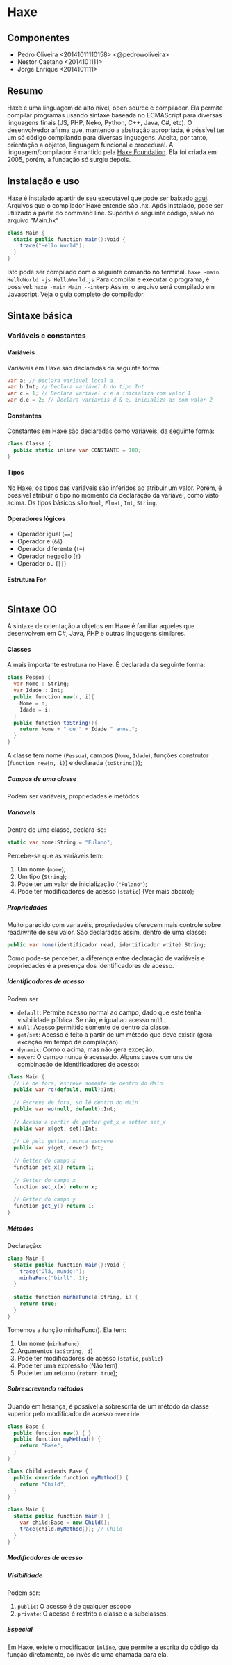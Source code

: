 # Haxe
## Componentes
* Pedro Oliveira <20141011110158> <@pedrowoliveira>
* Nestor Caetano <2014101111>
* Jorge Enrique <2014101111>
## Resumo
Haxe é uma linguagem de alto nível, open source e compilador. Ela permite compilar programas usando sintaxe baseada no ECMAScript para diversas linguagens finais (JS, PHP, Neko, Python, C++, Java, C#, etc). O desenvolvedor afirma que, mantendo a abstração apropriada, é póssível ter um só código compilando para diversas linguagens. Aceita, por tanto, orientação a objetos, linguagem funcional e procedural. A linguagem/compilador é mantido pela [Haxe Foundation](https://haxe.org/foundation/people.html "Haxe Foundation"). Ela foi criada em 2005, porém, a fundação só surgiu depois. 
## Instalação e uso
Haxe é instalado apartir de seu executável que pode ser baixado [aqui](https://haxe.org/download/). Arquivos que o compilador Haxe entende são .hx. Após instalado, pode ser utilizado a partir do command line. Suponha o seguinte código, salvo no arquivo "Main.hx"
```csharp
class Main {
  static public function main():Void {
    trace("Hello World");
  }
}
```
Isto pode ser compilado com o seguinte comando no terminal.
`haxe -main HelloWorld -js HelloWorld.js`
Para compilar e executar o programa, é possível:
`haxe -main Main --interp`
Assim, o arquivo será compilado em Javascript. Veja o [guia completo do compilador](https://haxe.org/manual/compiler-usage.html).
## Sintaxe básica
### Variáveis e constantes
#### Variáveis
Variáveis em Haxe são declaradas da seguinte forma:
```csharp
var a; // Declara variável local a.
var b:Int; // Declara variável b do tipo Int
var c = 1; // Declara variável c e a inicializa com valor 1
var d,e = 2; // Declara variaveis d & e, inicializa-as com valor 2
```
#### Constantes
Constantes em Haxe são declaradas como variáveis, da seguinte forma:
```csharp
class Classe {
  public static inline var CONSTANTE = 100;
}
```
#### Tipos
No Haxe, os tipos das variáveis são inferidos ao atribuir um valor. Porém, é possível atribuir o tipo no momento da declaração da variável, como visto acima. Os tipos básicos são `Bool`, `Float`, `Int`, `String`.
#### Operadores lógicos
* Operador igual (`==`)
* Operador e (`&&`)
* Operador diferente (`!=`)
* Operador negação (`!`)
* Operador ou (`||`)
#### Estrutura For

```csharp

```
## Sintaxe OO
A sintaxe de orientação a objetos em Haxe é familiar aqueles que desenvolvem em C#, Java, PHP e outras linguagens similares.
#### Classes
A mais importante estrutura no Haxe. É declarada da seguinte forma:
```csharp
class Pessoa {
  var Nome : String;
  var Idade : Int;
  public function new(n, i){
    Nome = n;
    Idade = i;
  }
  public function toString(){
    return Nome + " de " + Idade " anos."; 
  }
}
```
A classe tem nome (`Pessoa`), campos (`Nome`, `Idade`), funções construtor (`function new(n, i)`) e declarada (`toString()`);
##### Campos de uma classe
Podem ser variáveis, propriedades e metódos.
##### Variáveis
Dentro de uma classe, declara-se:
```csharp
static var nome:String = "Fulano";
```
Percebe-se que as variáveis tem:
1. Um nome (`nome`);
2. Um tipo (`String`);
3. Pode ter um valor de inicialização (`"Fulano"`);
4. Pode ter modificadores de acesso (`static`) (Ver mais abaixo);
##### Propriedades
Muito parecido com variavéis, propriedades oferecem mais controle sobre read/write de seu valor. São declaradas assim, dentro de uma classe:
```csharp
public var nome(identificador read, identificador write):String;
```
Como pode-se perceber, a diferença entre declaração de variáveis e propriedades é a presença dos identificadores de acesso.
##### Identificadores de acesso
Podem ser
* `default`: Permite acesso normal ao campo, dado que este tenha visibilidade pública. Se não, é igual ao acesso `null`.
* `null`: Acesso permitido somente de dentro da classe.
* `get`/`set`: Acesso é feito a partir de um método que deve existir (gera exceção em tempo de compilação).
* `dynamic`: Como o acima, mas não gera exceção.
* `never`: O campo nunca é acessado.
Alguns casos comuns de combinação de identificadores de acesso:
```csharp
class Main {
  // Lê de fora, escreve somente de dentro do Main
  public var ro(default, null):Int;
  
  // Escreve de fora, só lê dentro do Main
  public var wo(null, default):Int;
  
  // Acesso a partir de getter get_x e setter set_x
  public var x(get, set):Int;
  
  // Lê pelo getter, nunca escreve
  public var y(get, never):Int;
  
  // Getter do campo x
  function get_x() return 1;
  
  // Setter do campo x
  function set_x(x) return x;
  
  // Getter do campo y
  function get_y() return 1;
}
```
##### Métodos
Declaração:
```csharp
class Main {
  static public function main():Void {
    trace("Olá, mundo!");
    minhaFunc("birll", 1);
  }
  
  static function minhaFunc(a:String, i) {
    return true;
  }
}
```
Tomemos a função minhaFunc(). Ela tem:
1. Um nome (`minhaFunc`)
2. Argumentos (`a:String, i`)
3. Pode ter modificadores de acesso (`static`, `public`)
4. Pode ter uma expressão (Não tem)
5. Pode ter um retorno (`return true`);
##### Sobrescrevendo métodos
Quando em herança, é possível a sobrescrita de um método da classe superior pelo modificador de acesso `override`:
```csharp
class Base {
  public function new() { }
  public function myMethod() {
    return "Base";
  }
}

class Child extends Base {
  public override function myMethod() {
    return "Child";
  }
}

class Main {
  static public function main() {
    var child:Base = new Child();
    trace(child.myMethod()); // Child
  }
}
```
##### Modificadores de acesso
##### Visibilidade
Podem ser:
1. `public`: O acesso é de qualquer escopo
2. `private`: O acesso é restrito a classe e a subclasses.
##### Especial
Em Haxe, existe o modificador `inline`, que permite a escrita do código da função diretamente, ao invés de uma chamada para ela.
